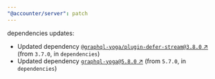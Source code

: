 ```yaml
---
"@accounter/server": patch
---
```

dependencies updates:
  - Updated dependency [`@graphql-yoga/plugin-defer-stream@3.8.0` ↗︎](https://www.npmjs.com/package/@graphql-yoga/plugin-defer-stream/v/3.8.0) (from `3.7.0`, in `dependencies`)
  - Updated dependency [`graphql-yoga@5.8.0` ↗︎](https://www.npmjs.com/package/graphql-yoga/v/5.8.0) (from `5.7.0`, in `dependencies`)
